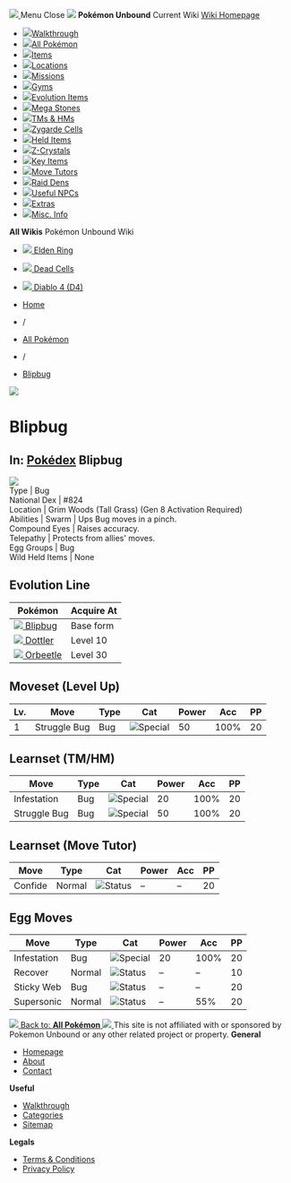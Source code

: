 [ ![](https://static.unboundwiki.com/wp-content/assets/images/2024/07/unbound-game-logo-x50.png) ](https://unboundwiki.com/pokemon/blipbug/<https:/unboundwiki.com/>)
Menu Close
![](https://static.unboundwiki.com/wp-content/assets/images/2024/07/pokemon-unbound-frozen-heights-game-icon.jpg)
**Pokémon Unbound**
Current Wiki
[ Wiki Homepage ](https://unboundwiki.com/pokemon/blipbug/<https:/unboundwiki.com/>)
  * [![](https://static.unboundwiki.com/wp-content/assets/images/2024/07/unbound-walkthrough-start-preview.jpg)Walkthrough](https://unboundwiki.com/pokemon/blipbug/<https:/unboundwiki.com/walkthrough/>)
  * [![](https://static.unboundwiki.com/wp-content/assets/images/2024/07/pokemon-unbound-lab-exterior-150x150.jpg)All Pokémon](https://unboundwiki.com/pokemon/blipbug/<https:/unboundwiki.com/pokemon/>)
  * [![](https://static.unboundwiki.com/wp-content/assets/images/2024/07/items-market-150x150.jpg)Items](https://unboundwiki.com/pokemon/blipbug/<https:/unboundwiki.com/items/>)
  * [![](https://static.unboundwiki.com/wp-content/assets/images/2024/08/world-map-pokemon-unbound.jpg)Locations](https://unboundwiki.com/pokemon/blipbug/<https:/unboundwiki.com/locations/>)
  * [![](https://static.unboundwiki.com/wp-content/assets/images/2024/07/missions-icon-150x150.jpg)Missions](https://unboundwiki.com/pokemon/blipbug/<https:/unboundwiki.com/missions/>)
  * [![](https://static.unboundwiki.com/wp-content/assets/images/2024/12/exterior-crater-town-gym-200x200.jpg)Gyms](https://unboundwiki.com/pokemon/blipbug/<https:/unboundwiki.com/gyms/>)
  * [![](https://static.unboundwiki.com/wp-content/assets/images/2024/08/evolutionary-items.jpg)Evolution Items](https://unboundwiki.com/pokemon/blipbug/<https:/unboundwiki.com/items/evolution-items/>)
  * [![](https://static.unboundwiki.com/wp-content/assets/images/2024/07/mega-stone-150x150.jpg)Mega Stones](https://unboundwiki.com/pokemon/blipbug/<https:/unboundwiki.com/mega-stones/>)
  * [![](https://static.unboundwiki.com/wp-content/assets/images/2024/07/tmloc-150x150.png)TMs & HMs](https://unboundwiki.com/pokemon/blipbug/<https:/unboundwiki.com/tms-hms/>)
  * [![](https://static.unboundwiki.com/wp-content/assets/images/2024/08/zygarde-house.jpg)Zygarde Cells](https://unboundwiki.com/pokemon/blipbug/<https:/unboundwiki.com/items/zygarde-cells/>)
  * [![](https://static.unboundwiki.com/wp-content/assets/images/2024/10/helditems-endgame-shop-200x200.jpg)Held Items](https://unboundwiki.com/pokemon/blipbug/<https:/unboundwiki.com/items/held-items/>)
  * [![](https://static.unboundwiki.com/wp-content/assets/images/2024/08/zcrystals-listing-preview.jpg)Z-Crystals](https://unboundwiki.com/pokemon/blipbug/<https:/unboundwiki.com/z-crystals/>)
  * [![](https://static.unboundwiki.com/wp-content/assets/images/2024/08/cube.jpg)Key Items](https://unboundwiki.com/pokemon/blipbug/<https:/unboundwiki.com/items/key-items/>)
  * [![](https://static.unboundwiki.com/wp-content/assets/images/2024/09/move-tutors-preview.jpg)Move Tutors](https://unboundwiki.com/pokemon/blipbug/<https:/unboundwiki.com/misc-info/move-tutors/>)
  * [![](https://static.unboundwiki.com/wp-content/assets/images/2024/10/raid-den-area-pokemon-unbound-lightv.jpg)Raid Dens](https://unboundwiki.com/pokemon/blipbug/<https:/unboundwiki.com/raid-dens/>)
  * [![](https://static.unboundwiki.com/wp-content/assets/images/2024/11/useful-npc-preview-200x200.jpg)Useful NPCs](https://unboundwiki.com/pokemon/blipbug/<https:/unboundwiki.com/misc-info/useful-npcs/>)
  * [![](https://static.unboundwiki.com/wp-content/assets/images/2024/10/kyurem-unbound-sidequest-200x200.jpg)Extras](https://unboundwiki.com/pokemon/blipbug/<https:/unboundwiki.com/extras/>)
  * [![](https://static.unboundwiki.com/wp-content/assets/images/2024/08/dehara-mart.png)Misc. Info](https://unboundwiki.com/pokemon/blipbug/<https:/unboundwiki.com/misc-info/>)


**All Wikis**
Pokémon Unbound Wiki
  * [ ![](https://unboundwiki.com/wp-content/themes/stratswiki/assets/img/wiki/elden-ring.png) Elden Ring ](https://unboundwiki.com/pokemon/blipbug/<#>)
  * [ ![](https://unboundwiki.com/wp-content/themes/stratswiki/assets/img/wiki/dead-cells.jpg) Dead Cells ](https://unboundwiki.com/pokemon/blipbug/<#>)
  * [ ![](https://unboundwiki.com/wp-content/themes/stratswiki/assets/img/wiki/diablo.png) Diablo 4 (D4) ](https://unboundwiki.com/pokemon/blipbug/<#>)


  * [ Home ](https://unboundwiki.com/pokemon/blipbug/<https:/unboundwiki.com/>)
  * /
  * [ All Pokémon ](https://unboundwiki.com/pokemon/blipbug/<https:/unboundwiki.com/pokemon/>)
  * /
  * [ Blipbug ](https://unboundwiki.com/pokemon/blipbug/<https:/unboundwiki.com/pokemon/blipbug/>)

![](https://static.unboundwiki.com/wp-content/assets/images/2024/12/blipbug-scaled-1.png)
# Blipbug
In: [Pokédex](https://unboundwiki.com/pokemon/blipbug/<https:/unboundwiki.com/category/pokedex/>)
Blipbug  
---  
![](https://static.unboundwiki.com/wp-content/assets/sprites/pokemon/blipbug.png)  
Type | Bug  
National Dex | #824  
Location | Grim Woods (Tall Grass) (Gen 8 Activation Required)  
Abilities | Swarm | Ups Bug moves in a pinch.  
Compound Eyes | Raises accuracy.  
Telepathy | Protects from allies' moves.  
Egg Groups | Bug  
Wild Held Items | None  
## Evolution Line
Pokémon | Acquire At  
---|---  
[![](https://static.unboundwiki.com/wp-content/assets/sprites/pokemon/blipbug.png) Blipbug](https://unboundwiki.com/pokemon/blipbug/<https:/unboundwiki.com/pokemon/blipbug/>) | Base form  
[![](https://static.unboundwiki.com/wp-content/assets/sprites/pokemon/dottler.png) Dottler](https://unboundwiki.com/pokemon/blipbug/<https:/unboundwiki.com/pokemon/dottler/>) | Level 10  
[![](https://static.unboundwiki.com/wp-content/assets/sprites/pokemon/orbeetle.png) Orbeetle](https://unboundwiki.com/pokemon/blipbug/<https:/unboundwiki.com/pokemon/orbeetle/>) | Level 30  
## Moveset (Level Up)
Lv. | Move | Type | Cat | Power | Acc | PP  
---|---|---|---|---|---|---  
1 | Struggle Bug | Bug | ![Special](https://static.unboundwiki.com/wp-content/assets/icons/ui/special.png) | 50 | 100% | 20  
## Learnset (TM/HM)
Move | Type | Cat | Power | Acc | PP  
---|---|---|---|---|---  
Infestation | Bug | ![Special](https://static.unboundwiki.com/wp-content/assets/icons/ui/special.png) | 20 | 100% | 20  
Struggle Bug | Bug | ![Special](https://static.unboundwiki.com/wp-content/assets/icons/ui/special.png) | 50 | 100% | 20  
## Learnset (Move Tutor)
Move | Type | Cat | Power | Acc | PP  
---|---|---|---|---|---  
Confide | Normal | ![Status](https://static.unboundwiki.com/wp-content/assets/icons/ui/status.png) | – | – | 20  
## Egg Moves
Move | Type | Cat | Power | Acc | PP  
---|---|---|---|---|---  
Infestation | Bug | ![Special](https://static.unboundwiki.com/wp-content/assets/icons/ui/special.png) | 20 | 100% | 20  
Recover | Normal | ![Status](https://static.unboundwiki.com/wp-content/assets/icons/ui/status.png) | – | – | 10  
Sticky Web | Bug | ![Status](https://static.unboundwiki.com/wp-content/assets/icons/ui/status.png) | – | – | 20  
Supersonic | Normal | ![Status](https://static.unboundwiki.com/wp-content/assets/icons/ui/status.png) | – | 55% | 20  
[ ![](https://static.unboundwiki.com/wp-content/assets/images/2024/07/pokemon-unbound-lab-exterior.jpg) Back to: **All Pokémon** ](https://unboundwiki.com/pokemon/blipbug/<https:/unboundwiki.com/pokemon/>)
[ ![](https://static.unboundwiki.com/wp-content/assets/images/2024/07/unbound-game-logo-x50.png) ](https://unboundwiki.com/pokemon/blipbug/<https:/unboundwiki.com/>)
This site is not affiliated with or sponsored by Pokemon Unbound or any other related project or property. 
**General**
  * [ Homepage ](https://unboundwiki.com/pokemon/blipbug/<https:/unboundwiki.com/>)
  * [ About ](https://unboundwiki.com/pokemon/blipbug/<https:/unboundwiki.com/about/>)
  * [ Contact ](https://unboundwiki.com/pokemon/blipbug/<https:/unboundwiki.com/contact/>)


**Useful**
  * [ Walkthrough ](https://unboundwiki.com/pokemon/blipbug/<https:/unboundwiki.com/walkthrough/>)
  * [ Categories ](https://unboundwiki.com/pokemon/blipbug/<https:/unboundwiki.com/categories/>)
  * [ Sitemap ](https://unboundwiki.com/pokemon/blipbug/<https:/unboundwiki.com/sitemap/>)


**Legals**
  * [ Terms & Conditions ](https://unboundwiki.com/pokemon/blipbug/<https:/unboundwiki.com/terms-conditions/>)
  * [ Privacy Policy ](https://unboundwiki.com/pokemon/blipbug/<https:/unboundwiki.com/privacy-policy/>)


